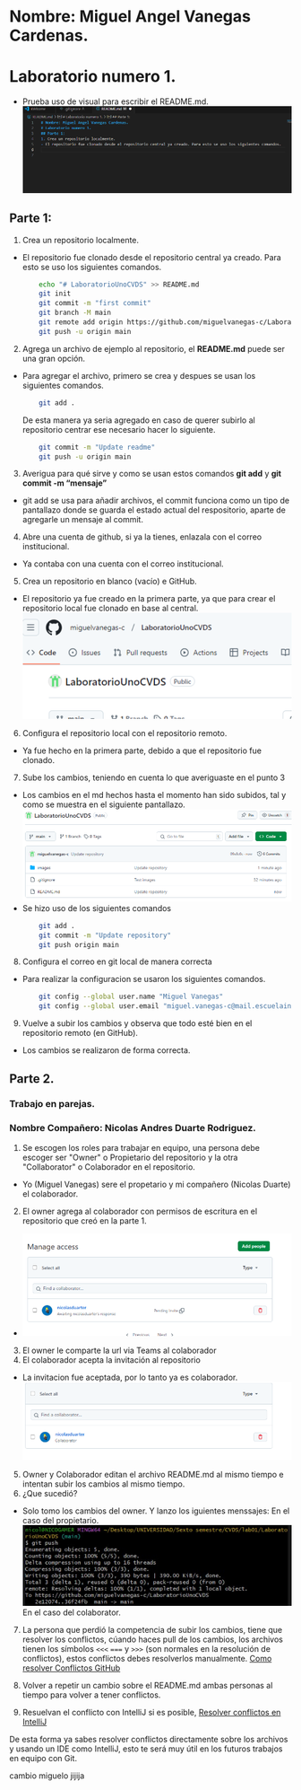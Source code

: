 # Nombre: Miguel Angel Vanegas Cardenas.
# Laboratorio numero 1.
- Prueba uso de visual para escribir el README.md.
![alt text](images/imagenMD.png)
## Parte 1:
1.  Crea un repositorio localmente.
- El repositorio fue clonado desde el repositorio central ya creado. Para esto se uso los siguientes comandos.
    ```bash
        echo "# LaboratorioUnoCVDS" >> README.md
        git init
        git commit -m "first commit"
        git branch -M main
        git remote add origin https://github.com/miguelvanegas-c/LaboratorioUnoCVDS.git
        git push -u origin main
    ```
2.	Agrega un archivo de ejemplo al repositorio, el **README.md** puede ser una gran opción.
- Para agregar el archivo, primero se crea y despues se usan los siguientes comandos.
    ```bash
        git add .
    ```
    De esta manera ya seria agregado en caso de querer subirlo al repositorio centrar ese necesario hacer lo siguiente.
    ```bash
        git commit -m "Update readme"
        git push -u origin main
    ```
3.	Averigua para qué sirve y como se usan estos comandos **git add** y **git commit -m “mensaje”**
- git add se usa para añadir archivos, el commit funciona como un tipo de pantallazo donde se guarda el estado actual del respositorio, aparte de agregarle un mensaje al commit.
4.  Abre una cuenta de github, si ya la tienes, enlazala con el correo institucional.
- Ya contaba con una cuenta con el correo institucional.
5.	Crea un repositorio en blanco (vacío) e GitHub.
- El repositorio ya fue creado en la primera parte, ya que para crear el repositorio local fue clonado en base al central.
![alt text](images/imagenRepositorio.png)
   
6.	Configura el repositorio local con el repositorio remoto.
- Ya fue hecho en la primera parte, debido a que el repositorio fue clonado.
  
7.	Sube los cambios, teniendo en cuenta lo que averiguaste en el punto 3	
- Los cambios en el md hechos hasta el momento han sido subidos, tal y como se muestra en el siguiente pantallazo.
![alt text](images/imagenUpdate.png)
- Se hizo uso de los siguientes comandos
    ```bash
        git add .
        git commit -m "Update repository"
        git push origin main
    ```

8.	Configura el correo en git local de manera correcta
- Para realizar la configuracion se usaron los siguientes comandos.
    ```bash
        git config --global user.name "Miguel Vanegas"
        git config --global user.email "miguel.vanegas-c@mail.escuelaing.edu.co"

    ```

9.	Vuelve a subir los cambios y observa que todo esté bien en el repositorio remoto (en GitHub).
- Los cambios se realizaron de forma correcta.

## Parte 2.
### Trabajo en parejas.
### Nombre Compañero: Nicolas Andres Duarte Rodriguez.
1.	Se escogen los roles para trabajar en equipo, una persona debe escoger ser "Owner" o Propietario del repositorio y la otra "Collaborator" o Colaborador en el repositorio.
- Yo (Miguel Vanegas) sere el propetario y mi compañero (Nicolas Duarte) el colaborador.
2.	El owner agrega al colaborador con permisos de escritura en el repositorio que creó en la parte 1. 
- ![alt text](images/imagenColaborador.png)
3.	El owner le comparte la url via Teams al colaborador
4.	El colaborador acepta la invitación al repositorio
- La invitacion fue aceptada, por lo tanto ya es colaborador.
![alt text](images/imagenColaborador2.png)
5.	Owner y Colaborador editan el archivo README.md al mismo tiempo e intentan subir los cambios al mismo tiempo.
6.	¿Que sucedió?
- Solo tomo los cambios del owner.
Y lanzo los iguientes menssajes:
En el caso del propietario.
![alt text](images/imagenFunciono.png)
En el caso del colaborator.
7.	La persona que perdió la competencia de subir los cambios, tiene que resolver los conflictos, cúando haces pull de los cambios, los archivos tienen los símbolos `<<<` `===` y `>>>` (son normales en la resolución de conflictos), estos conflictos debes resolverlos manualmente.
         [Como resolver Conflictos GitHub](https://docs.github.com/es/enterprise-cloud@latest/pull-requests/collaborating-with-pull-requests/addressing-merge-conflicts/resolving-a-merge-conflict-on-github)
         
8.	Volver a repetir un cambio sobre el README.md ambas personas al tiempo para volver a tener conflictos.
   
9.	Resuelvan el conflicto con IntelliJ si es posible,  [Resolver conflictos en IntelliJ]( https://www.jetbrains.com/help/idea/resolving-conflicts.html#distributed-version-control-systems)

De esta forma ya sabes resolver conflictos directamente sobre los archivos y usando un IDE como IntelliJ, esto te será muy útil en los futuros trabajos en equipo con Git.

cambio miguelo jijija
